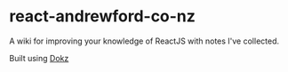 # react-andrewford-co-nz
A wiki for improving your knowledge of ReactJS with notes I've collected.

Built using [Dokz](https://github.com/remorses/dokz)

